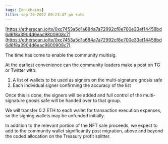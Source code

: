 ```yaml
---
tags: [on-chains]
title: sep-26-2022 09:23:47 pm +utc
---
```


[https://etherscan.io/tx/0xc7453a5d1a684a7a72992cf8e700e33ef14458bd6d6f8a3904d6eac9800908c7](https://etherscan.io/tx/0xc7453a5d1a684a7a72992cf8e700e33ef14458bd6d6f8a3904d6eac9800908c7)

The time has come to enable the community multisig.

At the earliest convenience can the community leaders make a post on TG or Twitter with:

1. A list of wallets to be used as signers on the multi-signature gnosis safe
2. Each individual signer confirming the accuracy of the list

Once this is done, the signers will be added and full control of the multi-signature gnosis safe will be handed over to that group.

We will transfer 0.2 ETH to each wallet for transaction execution expenses, so the signing wallets may be unfunded initially.

In addition to the relevant portion of the NFT sale proceeds, we expect to add to the community wallet significantly post migration, above and beyond the coded allocation on the Treasury profit splitter.
